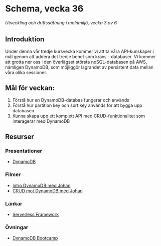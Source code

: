 # Schema, vecka 36
###### Utveckling och driftssättning i molnmiljö, vecka 3 av 6

## Introduktion

Under denna vår tredje kursvecka kommer vi att ta våra API-kunskaper i mål genom att addera det tredje benet som krävs - databaser. Vi kommer att grotta ner oss i den överlägset största noSQL-databasen på AWS, nämligen DynamoDB, som möjliggör lagrandet av persistent data mellan våra olika sessioner.

## Mål för veckan:
1. Förstå hur en DynamoDB-databas fungerar och används
2. Förstå hur partition key och sort key används för att bygga upp databasen
3. Kunna skapa upp ett komplett API med CRUD-funktionalitet som interagerar med DynamoDB

## Resurser

### Presentationer
* [DynamoDB](https://docs.google.com/presentation/d/1uEUGRnKkV69con229Ne7aPUGjxkBFHv5pqG8g8HMuWI/edit?usp=sharing)

### Filmer
* [Intro DynamoDB med Johan](https://vimeo.com/938212207/f91eb21177?share=copy)
* [CRUD mot DynamoDB med Johan](https://vimeo.com/manage/videos/938224506/ea6f83db45)

### Länkar
* [Serverless Framework](https://www.serverless.com/)

### Övningar
* [DynamoDB Bootcamp](https://github.com/fu-cloud-fe23/exercise-aws-dynamodb-bootcamp)




